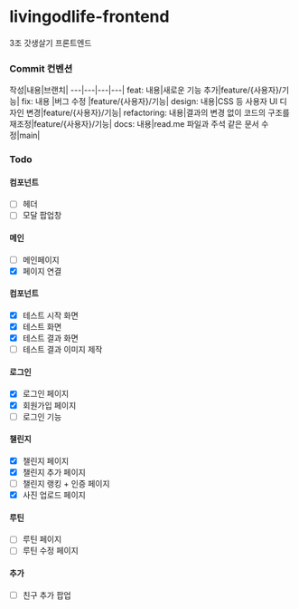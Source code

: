 # livingodlife-frontend
3조 갓생살기 프론트엔드

### Commit 컨벤션
작성|내용|브랜치|
---|---|---|---|
feat: 내용|새로운 기능 추가|feature/{사용자}/기능|
fix: 내용 |버그 수정 |feature/{사용자}/기능|
design: 내용|CSS 등 사용자 UI 디자인 변경|feature/{사용자}/기능|
refactoring: 내용|결과의 변경 없이 코드의 구조를 재조정|feature/{사용자}/기능|
docs: 내용|read.me 파일과 주석 같은 문서 수정|main|

### Todo

#### 컴포넌트
- [ ] 헤더
- [ ] 모달 팝업창

#### 메인
- [ ] 메인페이지
- [X] 페이지 연결

#### 컴포넌트
- [X] 테스트 시작 화면
- [X] 테스트 화면
- [X] 테스트 결과 화면
- [ ] 테스트 결과 이미지 제작

#### 로그인
- [X] 로그인 페이지
- [X] 회원가입 페이지
- [ ] 로그인 기능

#### 챌린지
- [X] 챌린지 페이지
- [X] 챌린지 추가 페이지
- [ ] 챌린지 랭킹 + 인증 페이지
- [X] 사진 업로드 페이지

#### 루틴
- [ ] 루틴 페이지
- [ ] 루틴 수정 페이지

#### 추가
- [ ] 친구 추가 팝업
